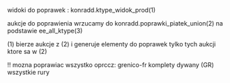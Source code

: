 widoki do poprawek :
konradd.ktype_widok_prod(1)

aukcje do poprawienia wrzucamy do konradd.poprawki_piatek_union(2) na podstawie ee_all_ktype(3)

(1) bierze aukcje z (2) i generuje elementy do poprawek tylko tych aukcji ktore sa w (2)



!! mozna poprawiac wszystko oprccz:
grenico-fr
komplety dywany (GR)
wszystkie rury